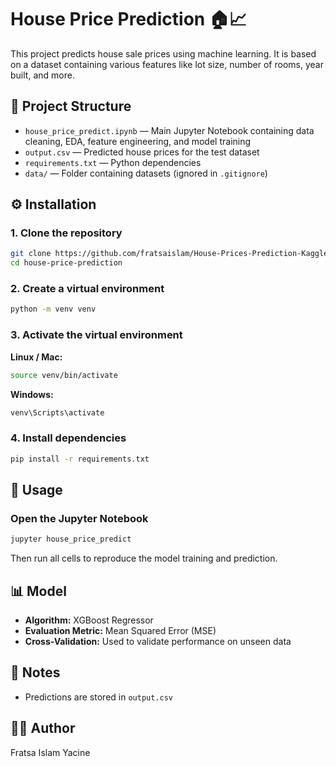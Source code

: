 # House Price Prediction 🏠📈

This project predicts house sale prices using machine learning. It is based on a dataset containing various features like lot size, number of rooms, year built, and more.

## 📂 Project Structure

- `house_price_predict.ipynb` — Main Jupyter Notebook containing data cleaning, EDA, feature engineering, and model training
- `output.csv` — Predicted house prices for the test dataset
- `requirements.txt` — Python dependencies
- `data/` — Folder containing datasets (ignored in `.gitignore`)

## ⚙️ Installation

### 1. Clone the repository
```bash
git clone https://github.com/fratsaislam/House-Prices-Prediction-Kaggle.git
cd house-price-prediction
```

### 2. Create a virtual environment
```bash
python -m venv venv
```

### 3. Activate the virtual environment

**Linux / Mac:**
```bash
source venv/bin/activate
```

**Windows:**
```bash
venv\Scripts\activate
```

### 4. Install dependencies
```bash
pip install -r requirements.txt
```

## 🚀 Usage

### Open the Jupyter Notebook
```bash
jupyter house_price_predict
```

Then run all cells to reproduce the model training and prediction.

## 📊 Model

- **Algorithm:** XGBoost Regressor
- **Evaluation Metric:** Mean Squared Error (MSE)
- **Cross-Validation:** Used to validate performance on unseen data

## 📌 Notes

- Predictions are stored in `output.csv`

## 👨‍💻 Author

Fratsa Islam Yacine